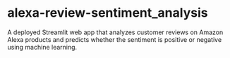 # alexa-review-sentiment_analysis
A deployed Streamlit web app that analyzes customer reviews on Amazon Alexa products and predicts whether the sentiment is positive or negative using machine learning.
